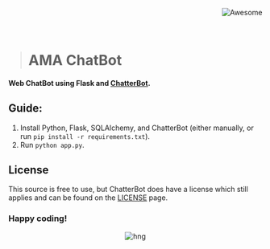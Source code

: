 <div align="right">

![Awesome](https://cdn.rawgit.com/sindresorhus/awesome/d7305f38d29fed78fa85652e3a63e154dd8e8829/media/badge.svg)

<br>

</div>

> # AMA ChatBot

#### Web ChatBot using Flask and [ChatterBot](https://github.com/gunthercox/ChatterBot).

## Guide:
 1. Install Python, Flask, SQLAlchemy, and ChatterBot (either manually, or run `pip install -r requirements.txt`).
 2. Run `python app.py`.

## License
This source is free to use, but ChatterBot does have a license which still applies and can be found on the [LICENSE](https://github.com/gunthercox/ChatterBot/blob/master/LICENSE) page.

### Happy coding!



<div align="center">

![hng](https://res.cloudinary.com/iambeejayayo/image/upload/v1554240066/brand-logo.png)

<br>

</div>
